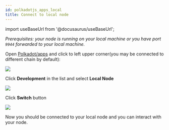 ```yaml
---
id: polkadotjs_apps_local 
title: Connect to local node 
---
```


import useBaseUrl from '@docusaurus/useBaseUrl';

*Prerequisites: your node is running on your local machine or you have port `9944` forwarded to your local machine.*

Open [Polkadot/apps](https://polkadot.js.org/apps/)  and click to left upper corner(you may be connected to different chain by default):

<div style={{textAlign: 'center'}}>
  <img src={useBaseUrl('/polkadotjs-apps/PolkadotJS-APPS-1.png')} />
</div>

Click **Development** in the list and select **Local Node**
<div style={{textAlign: 'center'}}>
  <img src={useBaseUrl('/polkadotjs-apps/local-1.png')} />
</div>

Click **Switch** button
<div style={{textAlign: 'center'}}>
  <img src={useBaseUrl('/polkadotjs-apps/local-2.png')} />
</div>

Now you should be connected to your local node and you can interact with your node.
